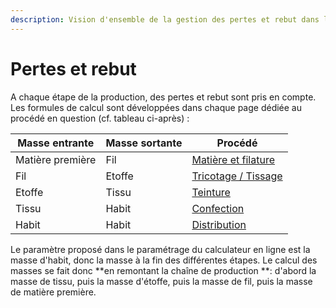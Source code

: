 ```yaml
---
description: Vision d'ensemble de la gestion des pertes et rebut dans l'outil
---
```


# Pertes et rebut

A chaque étape de la production, des pertes et rebut sont pris en compte. Les formules de calcul sont développées dans chaque page dédiée au procédé en question (cf. tableau ci-après) : 

| Masse entrante   | Masse sortante | Procédé                                     |
| ---------------- | -------------- | ------------------------------------------- |
| Matière première | Fil            | [Matière et filature](filature.md)          |
| Fil              | Etoffe         | [Tricotage / Tissage](tricotage-tissage.md) |
| Etoffe           | Tissu          | [Teinture](teinture.md)                     |
| Tissu            | Habit          | [Confection](confection.md)                 |
| Habit            | Habit          | [Distribution](distribution.md)             |

Le paramètre proposé dans le paramétrage du calculateur en ligne est la masse d'habit, donc la masse à la fin des différentes étapes. Le calcul des masses se fait donc **en remontant la chaîne de production **: d'abord la masse de tissu, puis la masse d'étoffe, puis la masse de fil, puis la masse de matière première.
